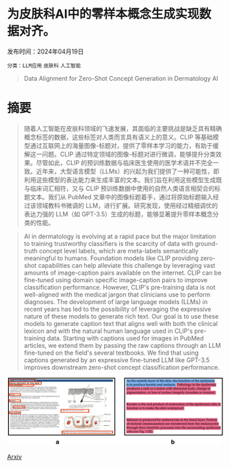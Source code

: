 # 为皮肤科AI中的零样本概念生成实现数据对齐。

发布时间：2024年04月19日

`分类：LLM应用` `皮肤科` `人工智能`

> Data Alignment for Zero-Shot Concept Generation in Dermatology AI

# 摘要

> 随着人工智能在皮肤科领域的飞速发展，其面临的主要挑战是缺乏具有精确概念标签的数据，这些标签对人类而言具有语义上的意义。CLIP 等基础模型通过互联网上的海量图像-标题对，提供了零样本学习的能力，有助于缓解这一问题。CLIP 通过特定领域的图像-标题对进行微调，能够提升分类效果。尽管如此，CLIP 的预训练数据与临床医生使用的医学术语并不完全一致。近年来，大型语言模型（LLMs）的兴起为我们提供了一种可能性，即利用这些模型的表达能力来生成丰富的文本。我们旨在利用这些模型生成既与临床词汇相符，又与 CLIP 预训练数据中使用的自然人类语言相契合的标题文本。我们从 PubMed 文章中的图像标题着手，通过将原始标题输入经过该领域教科书微调的 LLM，进行扩展。研究发现，使用经过精细调优的表达力强的 LLM（如 GPT-3.5）生成的标题，能够显著提升零样本概念分类的性能。

> AI in dermatology is evolving at a rapid pace but the major limitation to training trustworthy classifiers is the scarcity of data with ground-truth concept level labels, which are meta-labels semantically meaningful to humans. Foundation models like CLIP providing zero-shot capabilities can help alleviate this challenge by leveraging vast amounts of image-caption pairs available on the internet. CLIP can be fine-tuned using domain specific image-caption pairs to improve classification performance. However, CLIP's pre-training data is not well-aligned with the medical jargon that clinicians use to perform diagnoses. The development of large language models (LLMs) in recent years has led to the possibility of leveraging the expressive nature of these models to generate rich text. Our goal is to use these models to generate caption text that aligns well with both the clinical lexicon and with the natural human language used in CLIP's pre-training data. Starting with captions used for images in PubMed articles, we extend them by passing the raw captions through an LLM fine-tuned on the field's several textbooks. We find that using captions generated by an expressive fine-tuned LLM like GPT-3.5 improves downstream zero-shot concept classification performance.

![为皮肤科AI中的零样本概念生成实现数据对齐。](../../../paper_images/2404.13043/text.png)

[Arxiv](https://arxiv.org/abs/2404.13043)